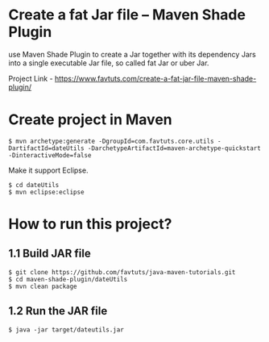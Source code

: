 # Create a fat Jar file – Maven Shade Plugin
use Maven Shade Plugin to create a Jar together with its dependency Jars into a single executable Jar file, so called fat Jar or uber Jar.

Project Link - https://www.favtuts.com/create-a-fat-jar-file-maven-shade-plugin/

# Create project in Maven

```
$ mvn archetype:generate -DgroupId=com.favtuts.core.utils -DartifactId=dateUtils -DarchetypeArtifactId=maven-archetype-quickstart -DinteractiveMode=false
```

Make it support Eclipse.
```
$ cd dateUtils
$ mvn eclipse:eclipse
```

# How to run this project?

## 1.1 Build JAR file
```
$ git clone https://github.com/favtuts/java-maven-tutorials.git
$ cd maven-shade-plugin/dateUtils
$ mvn clean package
```

## 1.2 Run the JAR file
```
$ java -jar target/dateutils.jar
```